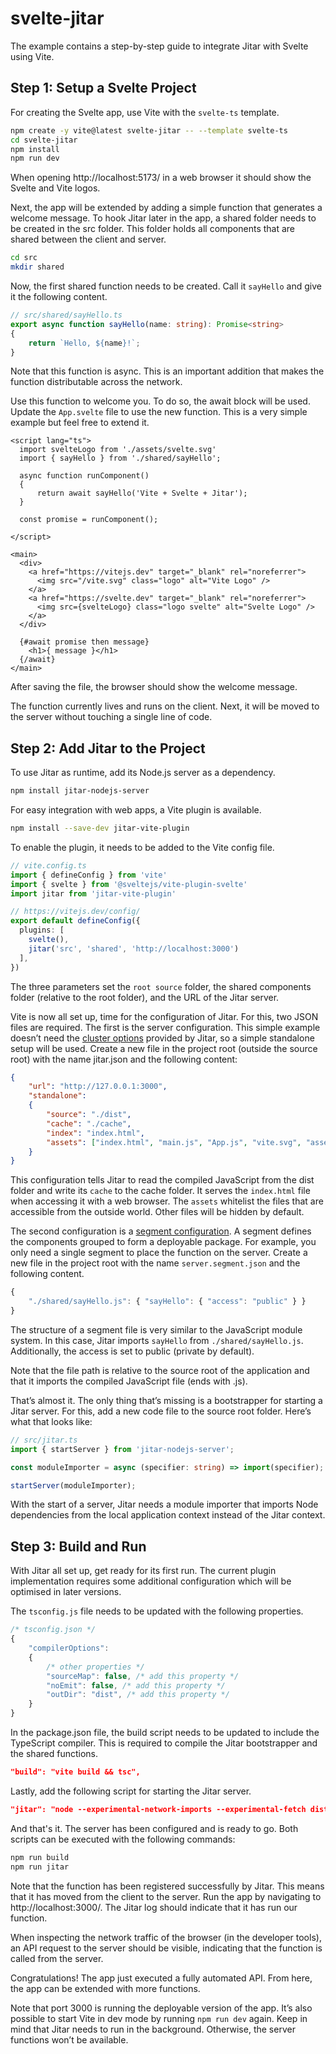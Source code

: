 # svelte-jitar

The example contains a step-by-step guide to integrate Jitar with Svelte using Vite.

## Step 1: Setup a Svelte Project

For creating the Svelte app, use Vite with the `svelte-ts` template.

```bash
npm create -y vite@latest svelte-jitar -- --template svelte-ts
cd svelte-jitar
npm install
npm run dev
```

When opening http://localhost:5173/ in a web browser it should show the Svelte and Vite logos.

Next, the app will be extended by adding a simple function that generates a welcome message. To hook Jitar later in the app, a shared folder needs to be created in the src folder. This folder holds all components that are shared between the client and server.

```bash
cd src
mkdir shared
```

Now, the first shared function needs to be created. Call it `sayHello` and give it the following content.

```ts
// src/shared/sayHello.ts
export async function sayHello(name: string): Promise<string>
{
    return `Hello, ${name}!`;
}
```

Note that this function is async. This is an important addition that makes the function distributable across the network.

Use this function to welcome you. To do so, the await block will be used. Update the `App.svelte` file to use the new function. This is a very simple example but feel free to extend it.

```svelte
<script lang="ts">
  import svelteLogo from './assets/svelte.svg'
  import { sayHello } from './shared/sayHello';

  async function runComponent()
  {
      return await sayHello('Vite + Svelte + Jitar');
  }

  const promise = runComponent();

</script>

<main>
  <div>
    <a href="https://vitejs.dev" target="_blank" rel="noreferrer"> 
      <img src="/vite.svg" class="logo" alt="Vite Logo" />
    </a>
    <a href="https://svelte.dev" target="_blank" rel="noreferrer"> 
      <img src={svelteLogo} class="logo svelte" alt="Svelte Logo" />
    </a>
  </div>

  {#await promise then message}
	<h1>{ message }</h1>
  {/await}
</main>
```

After saving the file, the browser should show the welcome message.

The function currently lives and runs on the client. Next, it will be moved to the server without touching a single line of code.

## Step 2: Add Jitar to the Project

To use Jitar as runtime, add its Node.js server as a dependency.

```bash
npm install jitar-nodejs-server
```

For easy integration with web apps, a Vite plugin is available.

```bash
npm install --save-dev jitar-vite-plugin
```

To enable the plugin, it needs to be added to the Vite config file.

```ts
// vite.config.ts
import { defineConfig } from 'vite'
import { svelte } from '@sveltejs/vite-plugin-svelte'
import jitar from 'jitar-vite-plugin'

// https://vitejs.dev/config/
export default defineConfig({
  plugins: [
    svelte(),
    jitar('src', 'shared', 'http://localhost:3000')
  ],
})
```

The three parameters set the `root source` folder, the shared components folder (relative to the root folder), and the URL of the Jitar server.

Vite is now all set up, time for the configuration of Jitar. For this, two JSON files are required. The first is the server configuration. This simple example doesn’t need the [cluster options](https://docs.jitar.dev/03_runtime_services) provided by Jitar, so a simple standalone setup will be used. Create a new file in the project root (outside the source root) with the name jitar.json and the following content:

```json
{
    "url": "http://127.0.0.1:3000",
    "standalone":
    {
        "source": "./dist",
        "cache": "./cache",
        "index": "index.html",
        "assets": ["index.html", "main.js", "App.js", "vite.svg", "assets/**/*"]
    }
}
```

This configuration tells Jitar to read the compiled JavaScript from the dist folder and write its `cache` to the cache folder. It serves the `index.html` file when accessing it with a web browser. The `assets` whitelist the files that are accessible from the outside world. Other files will be hidden by default.

The second configuration is a [segment configuration](https://docs.jitar.dev/04_basic_features#segmentation). A segment defines the components grouped to form a deployable package. For example, you only need a single segment to place the function on the server. Create a new file in the project root with the name `server.segment.json` and the following content.

```ts
{
    "./shared/sayHello.js": { "sayHello": { "access": "public" } }
}
```

The structure of a segment file is very similar to the JavaScript module system. In this case, Jitar imports `sayHello` from `./shared/sayHello.js`. Additionally, the access is set to public (private by default).

Note that the file path is relative to the source root of the application and that it imports the compiled JavaScript file (ends with .js).

That’s almost it. The only thing that’s missing is a bootstrapper for starting a Jitar server. For this, add a new code file to the source root folder. Here’s what that looks like:

```ts
// src/jitar.ts
import { startServer } from 'jitar-nodejs-server';

const moduleImporter = async (specifier: string) => import(specifier);

startServer(moduleImporter);
```

With the start of a server, Jitar needs a module importer that imports Node dependencies from the local application context instead of the Jitar context.

## Step 3: Build and Run

With Jitar all set up, get ready for its first run. The current plugin implementation requires some additional configuration which will be optimised in later versions.

The `tsconfig.js` file needs to be updated with the following properties.

```js
/* tsconfig.json */
{
    "compilerOptions":
    {
        /* other properties */
        "sourceMap": false, /* add this property */
        "noEmit": false, /* add this property */
        "outDir": "dist", /* add this property */
    }
}
```

In the package.json file, the build script needs to be updated to include the TypeScript compiler. This is required to compile the Jitar bootstrapper and the shared functions.

```json
"build": "vite build && tsc",
```

Lastly, add the following script for starting the Jitar server.

```json
"jitar": "node --experimental-network-imports --experimental-fetch dist/jitar.js --config=jitar.json"
```

And that's it. The server has been configured and is ready to go. Both scripts can be executed with the following commands:

```bash
npm run build
npm run jitar
```

Note that the function has been registered successfully by Jitar. This means that it has moved from the client to the server. Run the app by navigating to http://localhost:3000/. The Jitar log should indicate that it has run our function.

When inspecting the network traffic of the browser (in the developer tools), an API request to the server should be visible, indicating that the function is called from the server.

Congratulations! The app just executed a fully automated API. From here, the app can be extended with more functions.

Note that port 3000 is running the deployable version of the app. It’s also possible to start Vite in dev mode by running `npm run dev` again. Keep in mind that Jitar needs to run in the background. Otherwise, the server functions won’t be available.
